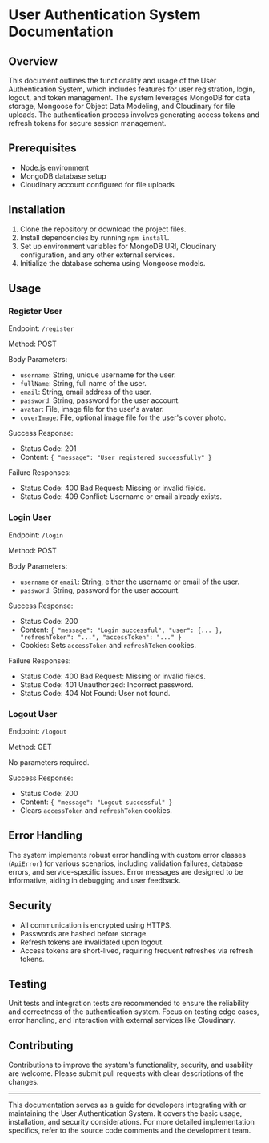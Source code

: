 # User Authentication System Documentation

## Overview

This document outlines the functionality and usage of the User Authentication System, which includes features for user registration, login, logout, and token management. The system leverages MongoDB for data storage, Mongoose for Object Data Modeling, and Cloudinary for file uploads. The authentication process involves generating access tokens and refresh tokens for secure session management.

## Prerequisites

- Node.js environment
- MongoDB database setup
- Cloudinary account configured for file uploads

## Installation

1. Clone the repository or download the project files.
2. Install dependencies by running `npm install`.
3. Set up environment variables for MongoDB URI, Cloudinary configuration, and any other external services.
4. Initialize the database schema using Mongoose models.

## Usage

### Register User

Endpoint: `/register`

Method: POST

Body Parameters:

- `username`: String, unique username for the user.
- `fullName`: String, full name of the user.
- `email`: String, email address of the user.
- `password`: String, password for the user account.
- `avatar`: File, image file for the user's avatar.
- `coverImage`: File, optional image file for the user's cover photo.

Success Response:

- Status Code: 201
- Content: `{ "message": "User registered successfully" }`

Failure Responses:

- Status Code: 400 Bad Request: Missing or invalid fields.
- Status Code: 409 Conflict: Username or email already exists.

### Login User

Endpoint: `/login`

Method: POST

Body Parameters:

- `username` or `email`: String, either the username or email of the user.
- `password`: String, password for the user account.

Success Response:

- Status Code: 200
- Content: `{ "message": "Login successful", "user": {... }, "refreshToken": "...", "accessToken": "..." }`
- Cookies: Sets `accessToken` and `refreshToken` cookies.

Failure Responses:

- Status Code: 400 Bad Request: Missing or invalid fields.
- Status Code: 401 Unauthorized: Incorrect password.
- Status Code: 404 Not Found: User not found.

### Logout User

Endpoint: `/logout`

Method: GET

No parameters required.

Success Response:

- Status Code: 200
- Content: `{ "message": "Logout successful" }`
- Clears `accessToken` and `refreshToken` cookies.

## Error Handling

The system implements robust error handling with custom error classes (`ApiError`) for various scenarios, including validation failures, database errors, and service-specific issues. Error messages are designed to be informative, aiding in debugging and user feedback.

## Security

- All communication is encrypted using HTTPS.
- Passwords are hashed before storage.
- Refresh tokens are invalidated upon logout.
- Access tokens are short-lived, requiring frequent refreshes via refresh tokens.

## Testing

Unit tests and integration tests are recommended to ensure the reliability and correctness of the authentication system. Focus on testing edge cases, error handling, and interaction with external services like Cloudinary.

## Contributing

Contributions to improve the system's functionality, security, and usability are welcome. Please submit pull requests with clear descriptions of the changes.

---

This documentation serves as a guide for developers integrating with or maintaining the User Authentication System. It covers the basic usage, installation, and security considerations. For more detailed implementation specifics, refer to the source code comments and the development team.

